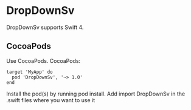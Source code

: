 # DropDownSv

DropDownSv supports Swift 4.

## CocoaPods
Use CocoaPods.
CocoaPods: 
```
target 'MyApp' do
  pod 'DropDownSv', '~> 1.0'
end
```
Install the pod(s) by running pod install.
Add import DropDownSv in the .swift files where you want to use it
